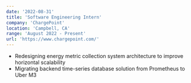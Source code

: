 ```yaml
---
date: '2022-08-31'
title: 'Software Engineering Intern'
company: 'ChargePoint'
location: 'Campbell, CA'
range: 'August 2022 - Present'
url: 'https://www.chargepoint.com/'
---
```


- Redesigning energy metric collection system architecture to improve horizontal scalability
- Migrating backend time-series database solution from Prometheus to Uber M3
